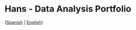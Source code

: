 # Hans - Data Analysis Portfolio 
([Spanish](https://github.com/HansAllTech/Hans_Data_Analysis_Portfolio/blob/main/Proyectos.md#tabla-de-contenido-es--en) | [English](https://github.com/HansAllTech/Hans_Data_Analysis_Portfolio/blob/main/Projects.md#table-of-content-es--en))                                                            
                                                                                                                                                                                     
                                                                                                                        
                                                                                                                                                                      
                                                                                                                            
                                                                                                      
                                                                           
                                                               
                       
             
           
    
       
  
